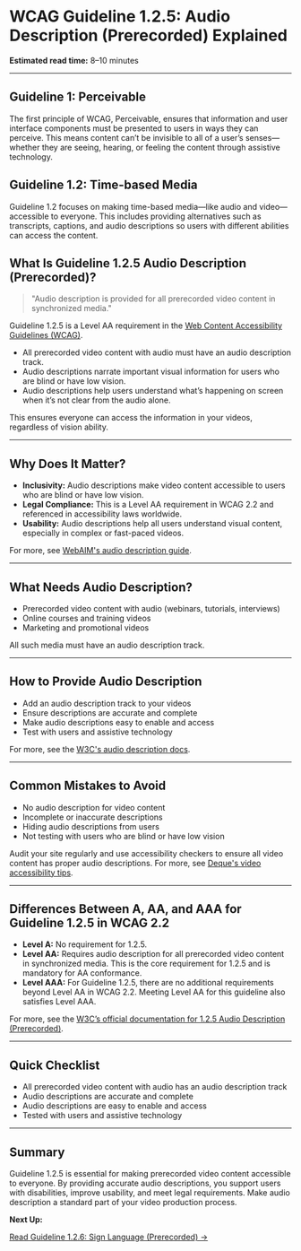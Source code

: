 <!--
title: WCAG Guideline 1.2.5 - Audio Description (Prerecorded) Explained
series: Making the Web Accessible for All
description: A practical guide to WCAG Guideline 1.2.5 (Audio Description, Prerecorded)—what it means, why it matters, and how to make prerecorded video content accessible for users who are blind or have low vision.
keywords: wcag 1.2.5, audio description, accessibility, video accessibility, web standards, digital inclusion
image: wcag-1-2-5-audio-description-prerecorded.png
imageAlt: Illustration of a video player with audio description enabled
status: published
date: 2025-07-01
-->

# **WCAG Guideline 1.2.5: Audio Description (Prerecorded) Explained**

**Estimated read time:** 8–10 minutes

---

## **Guideline 1: Perceivable**

The first principle of WCAG, Perceivable, ensures that information and user interface components must be presented to users in ways they can perceive. This means content can’t be invisible to all of a user’s senses—whether they are seeing, hearing, or feeling the content through assistive technology.

## **Guideline 1.2: Time-based Media**

Guideline 1.2 focuses on making time-based media—like audio and video—accessible to everyone. This includes providing alternatives such as transcripts, captions, and audio descriptions so users with different abilities can access the content.

## **What Is Guideline 1.2.5 Audio Description (Prerecorded)?**

<!-- [Illustration: Video player with audio description enabled] -->

> "Audio description is provided for all prerecorded video content in synchronized media."

Guideline 1.2.5 is a Level AA requirement in the [Web Content Accessibility Guidelines (WCAG)](https://www.w3.org/WAI/WCAG22/quickref/#audio-description-prerecorded).

- All prerecorded video content with audio must have an audio description track.
- Audio descriptions narrate important visual information for users who are blind or have low vision.
- Audio descriptions help users understand what’s happening on screen when it’s not clear from the audio alone.

This ensures everyone can access the information in your videos, regardless of vision ability.

---

## **Why Does It Matter?**

<!-- [Infographic: Video player, audio description icon, user with vision impairment] -->

- **Inclusivity:** Audio descriptions make video content accessible to users who are blind or have low vision.
- **Legal Compliance:** This is a Level AA requirement in WCAG 2.2 and referenced in accessibility laws worldwide.
- **Usability:** Audio descriptions help all users understand visual content, especially in complex or fast-paced videos.

For more, see [WebAIM's audio description guide](https://webaim.org/techniques/captions/#descriptions).

---

## **What Needs Audio Description?**

<!-- [Grid: Video player, online course, animation, all with audio description icon] -->

- Prerecorded video content with audio (webinars, tutorials, interviews)
- Online courses and training videos
- Marketing and promotional videos

All such media must have an audio description track.

---

## **How to Provide Audio Description**

<!-- [Side-by-side: Video with audio description, video without]
[Example: Video player with audio description track enabled] -->

- Add an audio description track to your videos
- Ensure descriptions are accurate and complete
- Make audio descriptions easy to enable and access
- Test with users and assistive technology

For more, see the [W3C's audio description docs](https://www.w3.org/WAI/WCAG22/Understanding/audio-description-prerecorded.html).

---

## **Common Mistakes to Avoid**

<!-- [Do/Don't graphic: Left side with audio description, right side with missing or inaccurate description] -->

- No audio description for video content
- Incomplete or inaccurate descriptions
- Hiding audio descriptions from users
- Not testing with users who are blind or have low vision

Audit your site regularly and use accessibility checkers to ensure all video content has proper audio descriptions. For more, see [Deque's video accessibility tips](https://www.deque.com/blog/video-accessibility-tips/).

---

## **Differences Between A, AA, and AAA for Guideline 1.2.5 in WCAG 2.2**

<!-- [Infographic: Three columns labeled A, AA, AAA with example requirements for each] -->

- **Level A:** No requirement for 1.2.5.
- **Level AA:** Requires audio description for all prerecorded video content in synchronized media. This is the core requirement for 1.2.5 and is mandatory for AA conformance.
- **Level AAA:** For Guideline 1.2.5, there are no additional requirements beyond Level AA in WCAG 2.2. Meeting Level AA for this guideline also satisfies Level AAA.

For more, see the [W3C’s official documentation for 1.2.5 Audio Description (Prerecorded)](https://www.w3.org/WAI/WCAG22/Understanding/audio-description-prerecorded.html).

---

## **Quick Checklist**

<!-- [Checklist graphic: Icons for each item (video, audio description, editor, etc.)] -->

- All prerecorded video content with audio has an audio description track
- Audio descriptions are accurate and complete
- Audio descriptions are easy to enable and access
- Tested with users and assistive technology

---

## **Summary**

<!-- [Illustration: User listening to an audio description while watching a video] -->

Guideline 1.2.5 is essential for making prerecorded video content accessible to everyone. By providing accurate audio descriptions, you support users with disabilities, improve usability, and meet legal requirements. Make audio description a standard part of your video production process.

**Next Up:**

[Read Guideline 1.2.6: Sign Language (Prerecorded) →](WCAG-Guideline-1-2-6-Sign-Language-Prerecorded-Explained)
